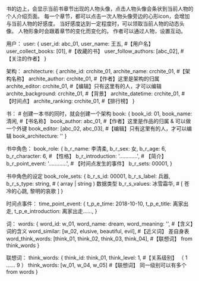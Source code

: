 书的边上，会显示当前书章节出现的人物头像，点击人物头像会条状到当前人物的个人介绍页面。
每一个章节，都可以点击一次人物头像旁边的心形icon，会增加与当前人物的好感度。
当好感度达到一定程度时，可以领取当前人物的动态头像。
人物形象时会跟着章节的变化而变化的。
作者可以通过人物，设置互动。




用户：
user:
{
  user_id: abc_01,
  user_name: 王五, #【用户名】
  user_collect_books: [01], #【收藏的书】
  user_follow_authors: [abc_02], #【关注的作者】
}

架构：
architecture:
{
  archite_id: crchite_01,
  archite_name: crchite_01, #【架构名称】
  archite_author: crchite_01, #【作者】这里是架构的归属
  archite_editor: crchite_01, #【编辑】只有这里有的人，才可以编辑
  archite_background: crchite_01, #【背景】
  archite_datetime: crchite_01, #【时间点】
  archite_ranking: crchite_01, #【排行榜】
}

书： # 创建一本书的同时，就会创建一个架构
book:
{
  book_id: 01,
  book_name: 清闲, #【书名称】
  book_author: abc_01, #【作者】这里是作品的归属 & 可以做一个外键
  book_editor: [abc_02, abc_03], #【编辑】只有这里有的人，才可以编辑
  book_architecture: ''
}

书中角色：
book_role:
{
  b_r_name: 李清柔,
  b_r_sex: 女,
  b_r_age: 6,
  b_r_character: 6, # 【性格】
  b_r_introduction: '…………', # 【简介】
  b_r_point_event: '…………', # 【时间点发生的事件】
  b_r_sets: 00001,
}

书中角色的设定
book_role_sets:
{
  b_r_s_id: 00001,
  b_r_s_label: 兵器,
  b_r_s_type: string, # ( array | string ) 数据类型
  b_r_s_values: 冰雪霜华, # [ 苍冷的心跳, 黎明的哀歌 ]
}

时间点事件：
time_point_event:
{
  t_p_e_time: 2018-10-10,
  t_p_e_title: 离家出走,
  t_p_e_introduction: 离家出走……,
}

词：
words:
{
  word_id: w_01,
  word_name: dream,
  word_meaning: '', #【含义】词的含义
  word_similar: [w_02, elusive, beautiful, evil], #【近义词】 差自身表
  word_think_words: [think_01, think_02, think_03, think_04], #【联想词】 from think_words
}

联想词：
think_words:
{
  think_id: think_01,
  think_level: 1, #【关系级别】 （ 1 …… 9 ）
  think_words: [w_01, w_04, w_05] #【联想词】 同一级别可以有多个 from words
}





